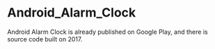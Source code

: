 # Android_Alarm_Clock
 Android Alarm Clock is already published on Google Play, and there is source code built on 2017.
